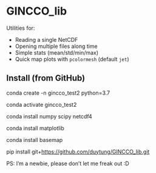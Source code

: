 # GINCCO_lib

Utilities for:
- Reading a single NetCDF
- Opening multiple files along time
- Simple stats (mean/std/min/max)
- Quick map plots with `pcolormesh` (default `jet`)

## Install (from GitHub)

conda create -n gincco_test2 python=3.7

conda activate gincco_test2

conda install numpy scipy netcdf4

conda install matplotlib 

conda install basemap

pip install git+https://github.com/duytung/GINCCO_lib.git

PS: I’m a newbie, please don’t let me freak out :D
